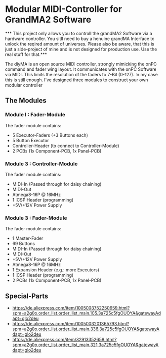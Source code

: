 # Modular MIDI-Controller for GrandMA2 Software
*** This project only allows you to controll the grandMA2 Software via a hardware controller. You sitll need to buy a henuine grandMA Interface to unlock the reqired amount of universes. Please also be aware, that this is just a side-project of mine and is not designed for production use. Use the real stuff for that.***

The diyMA is an open source MIDI controller, strongly mimicking the onPC command and fader wing layout. It communicates with the onPC Software via MIDI. This limits the resolution of the faders to 7-Bit (0-127). In my case this is still enough.
I've designed three modules to construct your own modular controller

## The Modules
### Module I : Fader-Module
The fader module contains:
* 5 Executor-Faders (+3 Buttons each)
* 5 Button Executor
* Controller-Header (to connect to Controller-Module)
* 2 PCBs (1x Component-PCB, 1x Panel-PCB)

### Module 3 : Controller-Module
The fader module contains:
* MIDI-In (Passed through for daisy chaining)
* MIDI-Out
* Atmega8-16P @ 16MHz
* 1 ICSP Header (programming)
* +5V/+12V Power Supply

### Module 3 : Fader-Module
The fader module contains:
* 1 Master-Fader
* 69 Buttons
* MIDI-In (Passed through for daisy chaining)
* MIDI-Out
* +5V/+12V Power Supply
* Atmega8-16P @ 16MHz
* 1 Expansion Header (e.g.: more Executors)
* 1 ICSP Header (programming)
* 2 PCBs (1x Component-PCB, 1x Panel-PCB)

## Special-Parts
* https://de.aliexpress.com/item/1005003752250659.html?spm=a2g0o.order_list.order_list_main.105.3a725c5fgOUOYA&gatewayAdapt=glo2deu
* https://de.aliexpress.com/item/1005003201365793.html?spm=a2g0o.order_list.order_list_main.336.3a725c5fgOUOYA&gatewayAdapt=glo2deu
* https://de.aliexpress.com/item/32913352658.html?spm=a2g0o.order_list.order_list_main.321.3a725c5fgOUOYA&gatewayAdapt=glo2deu